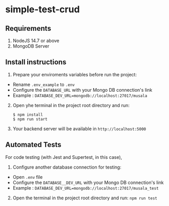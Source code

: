 # simple-test-crud

## Requirements
1. NodeJS 14.7 or above
2. MongoDB Server

## Install instructions

1. Prepare your enviroments variables before run the project:
- Rename ```.env_example``` to ```.env```
- Configure the ```DATABASE_URL``` with your Mongo DB connection's link
- Example : ```DATABASE_DEV_URL=mongodb://localhost:27017/musala```


2. Open yhe terminal in the project root directory and run:
  
    ``` 
    $ npm install
    $ npm run start 
    ```
3. Your backend server will be available in ```http://localhost:5000```

## Automated Tests

For code testing (with Jest and Supertest, in this case), 

1. Configure another database connection for testing:
 - Open ```.env``` file
 - Configure the ```DATABASE__DEV_URL``` with your Mongo DB connection's link
 - Example : ```DATABASE_DEV_URL=mongodb://localhost:27017/musala_test```

2. Open the terminal in the project root directory and run:
   ```npm run test```

